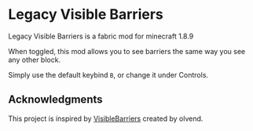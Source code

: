 # Legacy Visible Barriers

Legacy Visible Barriers is a fabric mod for minecraft 1.8.9

When toggled, this mod allows you to see barriers the same way you see any other block.

Simply use the default keybind `B`, or change it under Controls.

## Acknowledgments

This project is inspired by [VisibleBarriers](https://github.com/olvend/VisibleBarriers) created by olvend.
